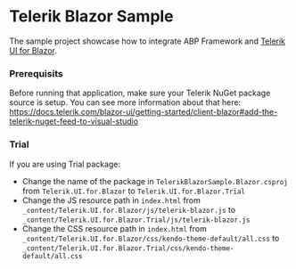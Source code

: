 # Telerik Blazor Sample

The sample project showcase how to integrate ABP Framework and [Telerik UI for Blazor](https://www.telerik.com/blazor-ui).

### Prerequisits
Before running that application, make sure your Telerik NuGet package source is setup. 
You can see more information about that here: https://docs.telerik.com/blazor-ui/getting-started/client-blazor#add-the-telerik-nuget-feed-to-visual-studio 
### Trial
If you are using Trial package: 
- Change the name of the package in `TelerikBlazorSample.Blazor.csproj` from `Telerik.UI.for.Blazor` to `Telerik.UI.for.Blazor.Trial`
- Change the JS resource path in `index.html` from  `_content/Telerik.UI.for.Blazor/js/telerik-blazor.js` to `_content/Telerik.UI.for.Blazor.Trial/js/telerik-blazor.js`
- Change the CSS resource path in `index.html` from  `_content/Telerik.UI.for.Blazor/css/kendo-theme-default/all.css` to `_content/Telerik.UI.for.Blazor.Trial/css/kendo-theme-default/all.css`
